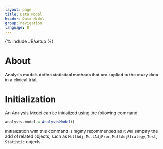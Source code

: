 ```yaml
---
layout: page
title: Data Model
header: Data Model
group: navigation
language: R
---
```

{% include JB/setup %}

# About
Analysis models define statistical methods that are applied to the study data in a clinical trial.

# Initialization

An Analysis Model can be initialized using the following command

```R
analysis.model = AnalysisModel()
```

Initialization with this command is higlhy recommended as it will simplify the add of related objects, such as 
`MultAdj`, `MultAdjProc`, `MultAdjStrategy`, `Test`, `Statistic` objects.